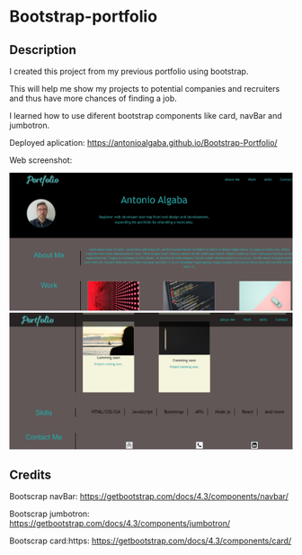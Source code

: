 # Bootstrap-portfolio
## Description

I created this project from my previous portfolio using bootstrap.

This will help me show my projects to potential companies and recruiters and thus have more chances of finding a job.

I learned how to use diferent bootstrap components like card, navBar and jumbotron.

Deployed aplication: https://antonioalgaba.github.io/Bootstrap-Portfolio/

Web screenshot:

![screenshot 1](images/screenshot1.jpg)
![screenshot 2](images/screenshot2.jpg)

## Credits

Bootscrap navBar: https://getbootstrap.com/docs/4.3/components/navbar/

Bootscrap jumbotron: https://getbootstrap.com/docs/4.3/components/jumbotron/

Bootscrap card:https: https://getbootstrap.com/docs/4.3/components/card/


